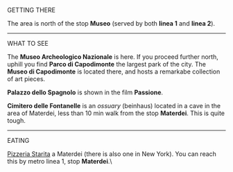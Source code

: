 GETTING THERE

The area is north of the stop **Museo** (served by both **linea 1** and
**linea 2**).

------------------------------------------------------------------------

WHAT TO SEE

The **Museo Archeologico Nazionale** is here. If you proceed further
north, uphill you find **Parco di Capodimonte** the largest park of the
city. The **Museo di Capodimonte** is located there, and hosts a
remarkabe collection of art pieces.

**Palazzo dello Spagnolo** is shown in the film **Passione**.

**Cimitero delle Fontanelle** is an *ossuary* (beinhaus) located in a
cave in the area of Materdei, less than 10 min walk from the stop
**Materdei**. This is quite tough.

------------------------------------------------------------------------

EATING

[Pizzeria Starita](http://www.pizzeriastarita.it/) a Materdei (there is
also one in New York). You can reach this by metro linea 1, stop
**Materdei**.\
